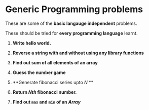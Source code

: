 # Generic Programming problems

These are some of the **basic langauge independent**  problems.

These should be tried for **every programming language** learnt. 



1.  **Write hello world.**


2.  **Reverse a string with and without using any library functions**


3.  **Find out sum of all elements of an array**


4.  **Guess the number game**


5.  **Generate fibonacci series upto *N* **


6.  **Return *Nth* fibonacci number.**


7.  **Find out `max` and `min` of an *Array***





